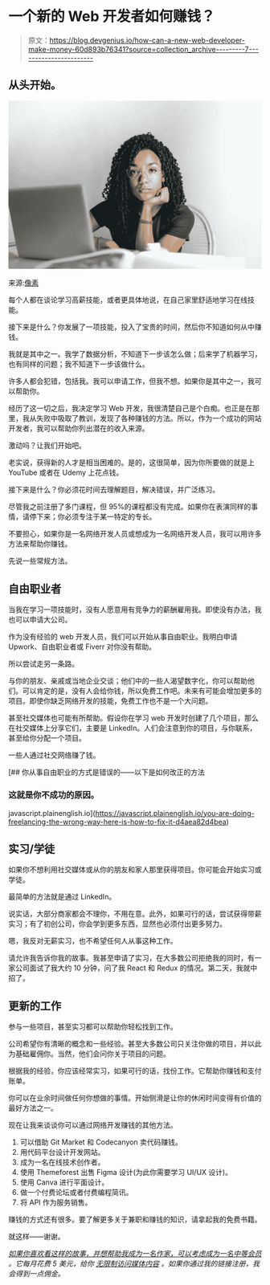 # 一个新的 Web 开发者如何赚钱？

> 原文：<https://blog.devgenius.io/how-can-a-new-web-developer-make-money-60d893b76341?source=collection_archive---------7----------------------->

## 从头开始。

![](img/e3ab27464060b100f1f0b04aa5dd1cf2.png)

来源:[像素](https://www.pexels.com/photo/serious-ethnic-young-woman-using-laptop-at-home-3768911/)

每个人都在谈论学习高薪技能，或者更具体地说，在自己家里舒适地学习在线技能。

接下来是什么？你发展了一项技能，投入了宝贵的时间，然后你不知道如何从中赚钱。

我就是其中之一。我学了数据分析，不知道下一步该怎么做；后来学了机器学习，也有同样的问题；我不知道下一步该做什么。

许多人都会犯错，包括我。我可以申请工作，但我不想。如果你是其中之一，我可以帮助你。

经历了这一切之后，我决定学习 Web 开发，我很清楚自己是个白痴。也正是在那里，我从失败中吸取了教训，发现了各种赚钱的方法。所以，作为一个成功的网站开发者，我可以帮助你列出潜在的收入来源。

激动吗？让我们开始吧。

老实说，获得新的人才是相当困难的。是的，这很简单，因为你所要做的就是上 YouTube 或者在 Udemy 上花点钱。

接下来是什么？你必须花时间去理解题目，解决错误，并广泛练习。

尽管我之前注册了多门课程，但 95%的课程都没有完成。如果你在表演同样的事情，请停下来；你必须专注于某一特定的专长。

不要担心，如果你是一名网络开发人员或想成为一名网络开发人员，我可以用许多方法来帮助你赚钱。

先说一些常规方法。

## **自由职业者**

当我在学习一项技能时，没有人愿意用有竞争力的薪酬雇用我。即使没有办法，我也可以申请大公司。

作为没有经验的 web 开发人员，我们可以开始从事自由职业。我明白申请 Upwork、自由职业者或 Fiverr 对你没有帮助。

所以尝试走另一条路。

与你的朋友、亲戚或当地企业交谈；他们中的一些人渴望数字化，你可以帮助他们。可以肯定的是，没有人会给你钱，所以免费工作吧。未来有可能会增加更多的项目。即使你缺乏网络开发的技能，免费工作也不是一个大问题。

甚至社交媒体也可能有所帮助。假设你在学习 web 开发时创建了几个项目，那么在社交媒体上分享它们，主要是 LinkedIn。人们会注意到你的项目，与你联系，甚至给你分配一个项目。

一些人通过社交网络赚了钱。

[](https://javascript.plainenglish.io/you-are-doing-freelancing-the-wrong-way-here-is-how-to-fix-it-d4aea82d4bea) [## 你从事自由职业的方式是错误的——以下是如何改正的方法

### 这就是你不成功的原因。

javascript.plainenglish.io](https://javascript.plainenglish.io/you-are-doing-freelancing-the-wrong-way-here-is-how-to-fix-it-d4aea82d4bea) 

## 实习/学徒

如果你不想利用社交媒体或从你的朋友和家人那里获得项目。你可能会开始实习或学徒。

最简单的方法就是通过 LinkedIn。

说实话，大部分商家都会不理你，不用在意。此外，如果可行的话，尝试获得带薪实习；有了初创公司，你会学到更多东西，显然也必须付出更多努力。

嗯，我反对无薪实习，也不希望任何人从事这种工作。

请允许我告诉你我的故事。我甚至申请了实习，在大多数公司拒绝我的同时，有一家公司面试了我大约 10 分钟，问了我 React 和 Redux 的情况。第二天，我就中招了。

## 更新的工作

参与一些项目，甚至实习都可以帮助你轻松找到工作。

公司希望你有清晰的概念和一些经验。甚至大多数公司只关注你做的项目，并以此为基础雇佣你。当然，他们会问你关于项目的问题。

根据我的经验，你应该经常实习，如果可行的话，找份工作。它帮助你赚钱和支付账单。

你可以在业余时间做任何你想做的事情。开始侧滑是让你的休闲时间变得有价值的最好方法之一。

现在让我来谈谈你可以通过网络开发赚钱的其他方法。

1.  可以借助 Git Market 和 Codecanyon 卖代码赚钱。
2.  用代码平台设计开发网站。
3.  成为一名在线技术创作者。
4.  使用 Themeforest 出售 Figma 设计(为此你需要学习 UI/UX 设计)。
5.  使用 Canva 进行平面设计。
6.  做一个付费论坛或者付费编程简讯。
7.  将 API 作为服务销售。

赚钱的方式还有很多。要了解更多关于兼职和赚钱的知识，请拿起我的免费书籍。

就这样——谢谢。

[*如果你喜欢看这样的故事，并想帮助我成为一名作家，可以考虑成为一名中等会员*](https://nitinfab.medium.com/membership) *。它每月花费 5 美元，给你* [*无限制访问媒体内容*](https://nitinfab.medium.com/membership) *。如果你通过我的链接注册，我会得到一点佣金。*